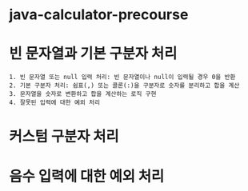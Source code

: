 # java-calculator-precourse
# 빈 문자열과 기본 구분자 처리
    1. 빈 문자열 또는 null 입력 처리: 빈 문자열이나 null이 입력될 경우 0을 반환
    2. 기본 구분자 처리: 쉼표(,) 또는 콜론(:)을 구분자로 숫자를 분리하고 합을 계산
    3. 문자열을 숫자로 변환하고 합을 계산하는 로직 구현
    4. 잘못된 입력에 대한 예외 처리
# 커스텀 구분자 처리
# 음수 입력에 대한 예외 처리

